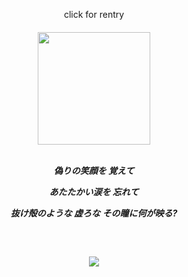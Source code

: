 <p align="center">click for rentry
<h5 align="center">
<a href="https://rentry.co/kagenotsuki"><img src="https://file.garden/ZhsR7eku-2VN9ST7/kusuSWORD2.gif" height="180"></img></a><br><br>

<p align="center">偽りの笑顔を 覚えて
<p align="center">あたたかい涙を 忘れて
<p align="center">抜け殻のような 虚ろな その瞳に何が映る?
</h5>
<br>
<h4 align="center">
  <img src="https://file.garden/ZhsR7eku-2VN9ST7/trnsfmtnkusuSWORD.gif">
</h4>
